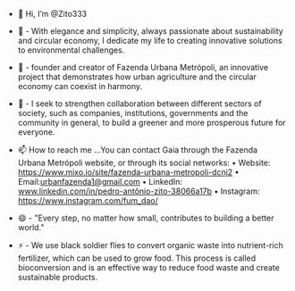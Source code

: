- 👋 Hi, I’m @Zito333
- 👀 - With elegance and simplicity, always passionate about sustainability and circular economy, I dedicate my life to creating innovative solutions to environmental challenges.
- 🌱 - founder and creator of Fazenda Urbana Metrópoli, an innovative project that demonstrates how urban agriculture and the circular economy can coexist in harmony.
- 💞️ - I seek to strengthen collaboration between different sectors of society, such as companies, institutions, governments and the community in general, to build a greener and more prosperous future for everyone.
- 📫 How to reach me ...You can contact Gaia through the Fazenda Urbana Metrópoli website, or through its social networks:
• Website: https://www.mixo.io/site/fazenda-urbana-metropoli-dcnj2
• Email:urbanfazenda1@gmail.com
• LinkedIn: www.linkedin.com/in/pedro-antônio-zito-38066a17b
• Instagram: https://www.instagram.com/fum_dao/

- 😄 - "Every step, no matter how small, contributes to building a better world."
- ⚡ - We use black soldier flies to convert organic waste into nutrient-rich fertilizer, which can be used to grow food. This process is called bioconversion and is an effective way to reduce food waste and create sustainable products.

<!---
Zito333/Zito333 is a ✨ special ✨ repository because its `README.md` (this file) appears on your GitHub profile.
You can click the Preview link to take a look at your changes.

--->
